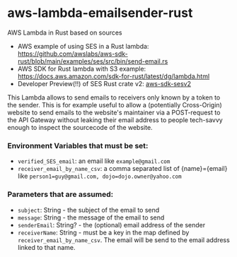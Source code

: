 # aws-lambda-emailsender-rust

AWS Lambda in Rust based on sources
- AWS example of using SES in a Rust lambda: https://github.com/awslabs/aws-sdk-rust/blob/main/examples/ses/src/bin/send-email.rs
- AWS SDK for Rust lambda with S3 example: https://docs.aws.amazon.com/sdk-for-rust/latest/dg/lambda.html
- Developer Preview(!!) of SES Rust crate v2: [aws-sdk-sesv2](https://crates.io/crates/aws-sdk-sesv2)

This Lambda allows to send emails to receivers only known by a token to the sender.
This is for example useful to allow a (potentially Cross-Origin) website to
send emails to the website's maintainer via a POST-request to the API Gateway
without leaking their email address to people tech-savvy enough to inspect the
sourcecode of the website.

### Environment Variables that must be set:

+ `verified_SES_email`: an email like `example@gmail.com`
+ `receiver_email_by_name_csv`: a comma separated list of {name}={email} like `person1=guy@gmail.com, dojo=dojo.owner@yahoo.com`

### Parameters that are assumed:
+ `subject`: String - the subject of the email to send
+ `message`: String - the message of the email to send
+ `senderEmail`: String? - the (optional) email address of the sender
+ `receiverName`: String - must be a key in the map defined by `receiver_email_by_name_csv`. The email will be send to the email address linked to that name.